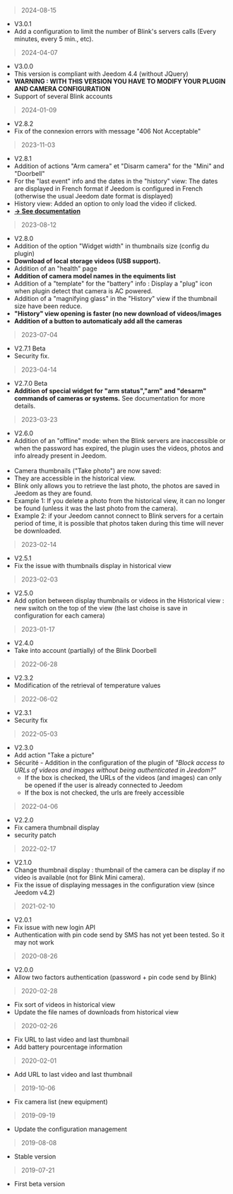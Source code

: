 > 2024-08-15
  + V3.0.1
  + Add a configuration to limit the number of Blink's servers calls (Every minutes, every 5 min., etc).

> 2024-04-07
  + V3.0.0
  + This version is compliant with Jeedom 4.4 (without JQuery)
  + **WARNING : WITH THIS VERSION YOU HAVE TO MODIFY YOUR PLUGIN AND CAMERA CONFIGURATION**
  + Support of several Blink accounts

> 2024-01-09
  + V2.8.2
  + Fix of the connexion errors with message "406 Not Acceptable"

> 2023-11-03
  + V2.8.1
  + Addition of actions "Arm camera" et "Disarm camera" for the "Mini" and "Doorbell"
  + For the "last event" info and the dates in the "history" view: The dates are displayed in French format if Jeedom is configured in French (otherwise the usual Jeedom date format is displayed)
  + History view: Added an option to only load the video if clicked.
  + [**&rarr; See documentation**](https://d9-197.github.io/blink_camera/beta/fr_FR/?theme=dark)

> 2023-08-12
  + V2.8.0
  + Addition of the option "Widget width" in thumbnails size (config du plugin)
  + **Download of local storage videos (USB support).**
  + Addition of an "health" page
  + **Addition of camera model names in the equiments list**
  + Addition of a "template" for the "battery" info : Display a "plug" icon when plugin detect that camera is AC powered.
  + Addition of a "magnifying glass" in the "History" view if the thumbnail size have been reduce.
  + **"History" view opening is faster (no new download of videos/images**
  + **Addition of a button to automaticaly add all the cameras**

> 2023-07-04
  + V2.7.1 Beta
  + Security fix.

> 2023-04-14
  + V2.7.0 Beta
  + **Addition of special widget for "arm status","arm" and "desarm" commands of cameras or systems.** See documentation for more details.

> 2023-03-23
  + V2.6.0
  + Addition of an "offline" mode: when the Blink servers are inaccessible or when the password has expired, the plugin uses the videos, photos and info already present in Jeedom.
  <br><br>
  + Camera thumbnails ("Take photo") are now saved:
  + They are accessible in the historical view.
  + Blink only allows you to retrieve the last photo, the photos are saved in Jeedom as they are found.
  + Example 1: If you delete a photo from the historical view, it can no longer be found (unless it was the last photo from the camera).
  + Example 2: if your Jeedom cannot connect to Blink servers for a certain period of time, it is possible that photos taken during this time will never be downloaded.
  
> 2023-02-14
  + V2.5.1
  + Fix the issue with thumbnails display in historical view

> 2023-02-03
  + V2.5.0
  + Add option between display thumbnails or videos in the Historical view : new switch on the top of the view (the last choise is save in configuration for each camera)

> 2023-01-17
  + V2.4.0
  + Take into account (partially) of the Blink Doorbell

> 2022-06-28
  + V2.3.2
  + Modification of the retrieval of temperature values

> 2022-06-02
  + V2.3.1
  + Security fix
  
> 2022-05-03
  + V2.3.0
  + Add action "Take a picture"
  + Sécurité - Addition in the configuration of the plugin of _"Block access to URLs of videos and images without being authenticated in Jeedom?"_
    - If the box is checked, the URLs of the videos (and images) can only be opened if the user is already connected to Jeedom
    - If the box is not checked, the urls are freely accessible

> 2022-04-06
  + V2.2.0
  + Fix camera thumbnail display
  + security patch

> 2022-02-17
  + V2.1.0
  + Change thumbnail display : thumbnail of the camera can be display if no video is available (not for Blink Mini camera).
  + Fix the issue of displaying messages in the configuration view (since Jeedom v4.2)
  
  > 2021-02-10
  + V2.0.1
  + Fix issue with new login API
  + Authentication with pin code send by SMS has not yet been tested. So it may not work

> 2020-08-26
  + V2.0.0
  + Allow two factors authentication (password + pin code send by Blink)

> 2020-02-28
  + Fix sort of videos in historical view
  + Update the file names of downloads from historical view

> 2020-02-26
  + Fix URL to last video and last thumbnail
  + Add battery pourcentage information 

> 2020-02-01 
  + Add URL to last video and last thumbnail

> 2019-10-06
  + Fix camera list (new equipment)

> 2019-09-19
  + Update the configuration management

> 2019-08-08
  + Stable version

> 2019-07-21
  + First beta version 
